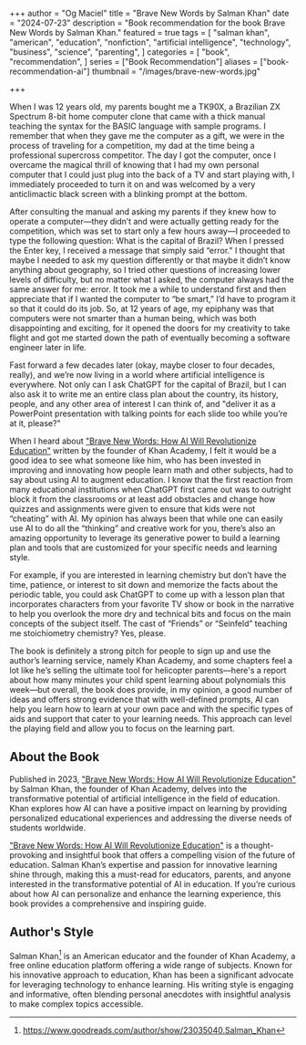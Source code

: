 +++
author = "Og Maciel"
title = "Brave New Words by Salman Khan"
date = "2024-07-23"
description = "Book recommendation for the book Brave New Words by Salman Khan."
featured = true
tags = [
    "salman khan",
    "american",
    "education",
    "nonfiction",
    "artificial intelligence",
    "technology",
    "business",
    "science",
    "parenting",
]
categories = [
    "book",
    "recommendation",
]
series = ["Book Recommendation"]
aliases = ["book-recommendation-ai"]
thumbnail = "/images/brave-new-words.jpg"

+++

When I was 12 years old, my parents bought me a TK90X, a Brazilian ZX Spectrum 8-bit home computer clone that came with a thick manual teaching the syntax for the BASIC language with sample programs. I remember that when they gave me the computer as a gift, we were in the process of traveling for a competition, my dad at the time being a professional supercross competitor. The day I got the computer, once I overcame the magical thrill of knowing that I had my own personal computer that I could just plug into the back of a TV and start playing with, I immediately proceeded to turn it on and was welcomed by a very anticlimactic black screen with a blinking prompt at the bottom.

After consulting the manual and asking my parents if they knew how to operate a computer—they didn’t and were actually getting ready for the competition, which was set to start only a few hours away—I proceeded to type the following question: What is the capital of Brazil? When I pressed the Enter key, I received a message that simply said “error.” I thought that maybe I needed to ask my question differently or that maybe it didn’t know anything about geography, so I tried other questions of increasing lower levels of difficulty, but no matter what I asked, the computer always had the same answer for me: error. It took me a while to understand first and then appreciate that if I wanted the computer to “be smart,” I’d have to program it so that it could do its job. So, at 12 years of age, my epiphany was that computers were not smarter than a human being, which was both disappointing and exciting, for it opened the doors for my creativity to take flight and got me started down the path of eventually becoming a software engineer later in life.

Fast forward a few decades later (okay, maybe closer to four decades, really), and we’re now living in a world where artificial intelligence is everywhere. Not only can I ask ChatGPT for the capital of Brazil, but I can also ask it to write me an entire class plan about the country, its history, people, and any other area of interest I can think of, and "deliver it as a PowerPoint presentation with talking points for each slide too while you’re at it, please?"

When I heard about <a href="https://amzn.to/3zJ5ud6" rel="nofollow" target="_blank">"Brave New Words: How AI Will Revolutionize Education"</a> written by the founder of Khan Academy, I felt it would be a good idea to see what someone like him, who has been invested in improving and innovating how people learn math and other subjects, had to say about using AI to augment education. I know that the first reaction from many educational institutions when ChatGPT first came out was to outright block it from the classrooms or at least add obstacles and change how quizzes and assignments were given to ensure that kids were not “cheating” with AI. My opinion has always been that while one can easily use AI to do all the “thinking” and creative work for you, there’s also an amazing opportunity to leverage its generative power to build a learning plan and tools that are customized for your specific needs and learning style.

For example, if you are interested in learning chemistry but don’t have the time, patience, or interest to sit down and memorize the facts about the periodic table, you could ask ChatGPT to come up with a lesson plan that incorporates characters from your favorite TV show or book in the narrative to help you overlook the more dry and technical bits and focus on the main concepts of the subject itself. The cast of “Friends” or “Seinfeld” teaching me stoichiometry chemistry? Yes, please.

The book is definitely a strong pitch for people to sign up and use the author’s learning service, namely Khan Academy, and some chapters feel a lot like he’s selling the ultimate tool for helicopter parents—here's a report about how many minutes your child spent learning about polynomials this week—but overall, the book does provide, in my opinion, a good number of ideas and offers strong evidence that with well-defined prompts, AI can help you learn how to learn at your own pace and with the specific types of aids and support that cater to your learning needs. This approach can level the playing field and allow you to focus on the learning part.

## About the Book

Published in 2023, <a href="https://amzn.to/3zJ5ud6" rel="nofollow" target="_blank">"Brave New Words: How AI Will Revolutionize Education"</a> by Salman Khan, the founder of Khan Academy, delves into the transformative potential of artificial intelligence in the field of education. Khan explores how AI can have a positive impact on learning by providing personalized educational experiences and addressing the diverse needs of students worldwide.

<a href="https://amzn.to/3zJ5ud6" rel="nofollow" target="_blank">"Brave New Words: How AI Will Revolutionize Education"</a> is a thought-provoking and insightful book that offers a compelling vision of the future of education. Salman Khan’s expertise and passion for innovative learning shine through, making this a must-read for educators, parents, and anyone interested in the transformative potential of AI in education. If you’re curious about how AI can personalize and enhance the learning experience, this book provides a comprehensive and inspiring guide.

## Author's Style

Salman Khan[^1] is an American educator and the founder of Khan Academy, a free online education platform offering a wide range of subjects. Known for his innovative approach to education, Khan has been a significant advocate for leveraging technology to enhance learning. His writing style is engaging and informative, often blending personal anecdotes with insightful analysis to make complex topics accessible.

[^1]: https://www.goodreads.com/author/show/23035040.Salman_Khan
